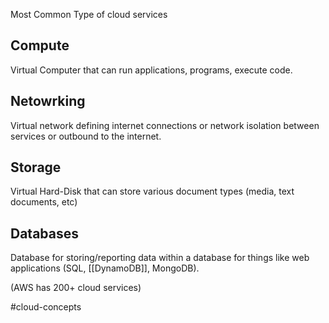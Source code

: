 
Most Common Type of cloud services

## Compute
Virtual Computer that can run applications, programs, execute code.
## Netowrking
Virtual network defining internet connections or network isolation between services or outbound to the internet.
## Storage
Virtual Hard-Disk that can store various document types (media, text documents, etc)
## Databases
Database for storing/reporting data within a database for things like web applications (SQL, [[DynamoDB]], MongoDB).

(AWS has 200+ cloud services)


#cloud-concepts